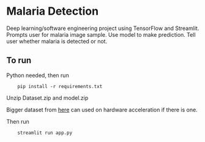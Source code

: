 # Malaria Detection

Deep learning/software engineering project using TensorFlow and Streamlit. Prompts user for malaria image sample. Use model to make prediction. Tell user whether malaria is detected or not.

## To run
Python needed, then run
```
    pip install -r requirements.txt
```
Unzip Dataset.zip and model.zip

Bigger dataset from [here](https://www.kaggle.com/datasets/iarunava/cell-images-for-detecting-malaria/download?datasetVersionNumber=1) can used on hardware acceleration if there is one.

Then run
```
    streamlit run app.py
```
